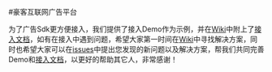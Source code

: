 #豪客互联网广告平台

为了广告Sdk更方便接入，我们提供了接入Demo作为示例，并在<a href="../../wiki">Wiki</a>中附上了<a href="https://github.com/hawkrealize/HawkAd/wiki">接入文档</a>，如有在接入中遇到问题，希望大家第一时间在<a href="https://github.com/hawkrealize/HawkAd/wiki">Wiki</a>中寻找解决方案，同时也希望大家可以在<a href="https://github.com/hawkrealize/HawkAd/issues">issues</a>中提出您发现的新问题以及解决方案，帮我们共同完善Demo和<a href="https://github.com/hawkrealize/HawkAd/wiki">接入文档</a>，以更好的帮助其它人，非常感谢！
